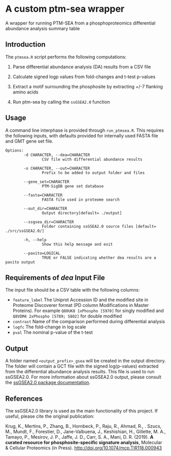 # A custom ptm-sea wrapper

A wrapper for running PTM-SEA from a phosphoproteomics differential abundance analysis summary table

## Introduction

The `ptmsea.R` script performs the following computations:

1.  Parse differential abundance analysis (DA) results from a CSV file

2.  Calculate signed logp values from fold-changes and t-test p-values

3.  Extract a motif surrounding the phosphosite by extracting +/-7 flanking amino acids

4.  Run ptm-sea by calling the `ssGSEA2.0` function

## Usage

A command line interphase is provided through `run_ptmsea.R`. This requires the following inputs, with defaults provided for internally used FASTA file and GMT gene set file.

    Options:
            -d CHARACTER, --dea=CHARACTER
                    CSV file with differential abundance results

            -o CHARACTER, --out=CHARACTER
                    Prefix to be added to output folder and files

            --gene_set=CHARACTER
                    PTM-SigDB gene set database 

            --fasta=CHARACTER
                    FASTA file used in proteome search 

            --out_dir=CHARACTER
                    Output directory[default= ./output]

            --ssgsea_dir=CHARACTER
                    Folder containing ssGSEA2.0 source files [default= ./src/ssGSEA2.0/]

            -h, --help
                    Show this help message and exit
                    
            --pavito=LOGICAL
                    TRUE or FALSE indicating whether dea results are a pavito output

## Requirements of *dea* Input File
The input file should be a CSV table with the following columns:
* `feature_label` The Uniprot Accession ID and the modified site in Proteome Discoverer format (PD column Modifications in Master Proteins). For example `Q80UK8 1xPhospho [S970]` for singly modified and `Q8VDM4 2xPhospho [S789; S802]` for double modified
* `contrast` Name of the comparison performed during differential analysis
* `logfc` The fold-change in log scale
* `pval` The nominal p-value of the t-test 


## Output

A folder named `<output_prefix>_gsea` will be created in the output directory. The folder will contain a GCT file with the signed log(p-values) extracted from the differential abundance analysis results. This file is used to run ssGSEA2.0. For more information about ssGSEA2.0 output, please consult the [ssGSEA2.0 package documentation](https://github.com/broadinstitute/ssGSEA2.0).

## References

The ssGSEA2.0 library is used as the main functionality of this project. If useful, please cite the original publication:

Krug, K., Mertins, P., Zhang, B., Hornbeck, P., Raju, R., Ahmad, R., . Szucs, M., Mundt, F., Forestier, D., Jane-Valbuena, J., Keshishian, H., Gillette, M. A., Tamayo, P., Mesirov, J. P., Jaffe, J. D., Carr, S. A., Mani, D. R. (2019). **A curated resource for phosphosite-specific signature analysis**, Molecular & Cellular Proteomics (in Press). <http://doi.org/10.1074/mcp.TIR118.000943>

